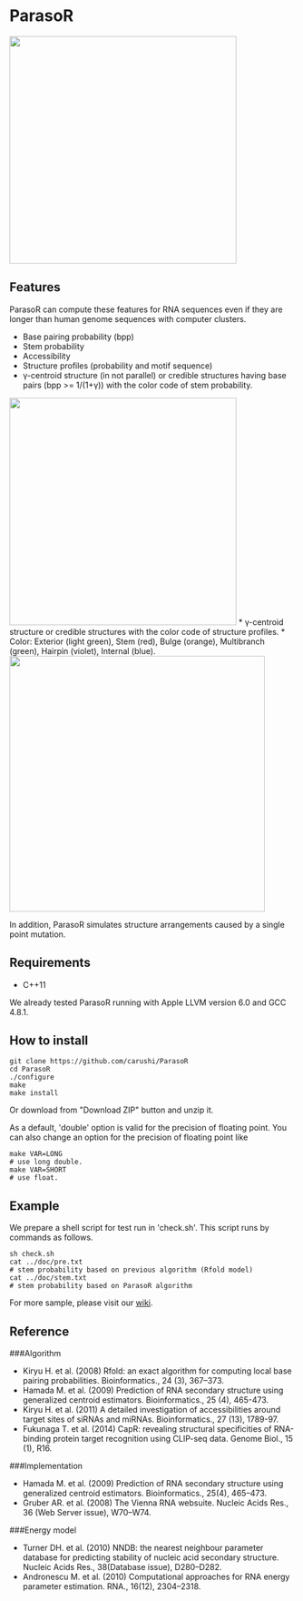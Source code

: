 # ParasoR

<img src="https://sites.google.com/site/cawatchm/software/parasor/logo.png" width="400">

## Features 
ParasoR can compute these features for RNA sequences even if they are longer than human genome sequences with computer clusters.

* Base pairing probability (bpp)
* Stem probability
* Accessibility
* Structure profiles (probability and motif sequence)
* γ-centroid structure (in not parallel) or credible structures having base pairs (bpp >= 1/(1+γ)) with the color code of stem probability.

<img src="https://sites.google.com/site/cawatchm/software/parasor/stem.png" width="400">
* γ-centroid structure or credible structures with the color code of structure profiles.
	* Color: Exterior (light green), Stem (red), Bulge (orange), Multibranch (green), Hairpin (violet), Internal (blue).

<img src="https://sites.google.com/site/cawatchm/software/parasor/prof.png" width="450">

In addition, ParasoR simulates structure arrangements caused by a single point mutation.

## Requirements

* C++11

We already tested ParasoR running with Apple LLVM version 6.0 and GCC 4.8.1.

## How to install

```
git clone https://github.com/carushi/ParasoR
cd ParasoR
./configure
make
make install
```

Or download from "Download ZIP" button and unzip it.

As a default, 'double' option is valid for the precision of floating point.
You can also change an option for the precision of floating point like

```
make VAR=LONG
# use long double.
make VAR=SHORT
# use float.
```


## Example
We prepare a shell script for test run in 'check.sh'.
This script runs by commands as follows.

```
sh check.sh
cat ../doc/pre.txt
# stem probability based on previous algorithm (Rfold model)
cat ../doc/stem.txt
# stem probability based on ParasoR algorithm
```

For more sample, please visit our <a href="https://github.com/carushi/ParasoR/wiki">wiki</a>.

## Reference

###Algorithm

* Kiryu H. et al. (2008) Rfold: an exact algorithm for computing local base pairing probabilities. Bioinformatics., 24 (3), 367–373.
* Hamada M. et al. (2009) Prediction of RNA secondary structure using generalized centroid estimators. Bioinformatics., 25 (4), 465-473.
* Kiryu H. et al. (2011) A detailed investigation of accessibilities around target sites of siRNAs and miRNAs. Bioinformatics., 27 (13), 1789-97.
* Fukunaga T. et al. (2014) CapR: revealing structural specificities of RNA-binding protein target recognition using CLIP-seq data. Genome Biol., 15 (1), R16.


###Implementation

* Hamada M. et al. (2009) Prediction of RNA secondary structure using generalized centroid estimators. Bioinformatics., 25(4), 465–473.
* Gruber AR. et al. (2008) The Vienna RNA websuite. Nucleic Acids Res., 36 (Web Server issue), W70–W74.

###Energy model

* Turner DH. et al. (2010) NNDB: the nearest neighbour parameter database for predicting stability of nucleic acid secondary structure. Nucleic Acids Res., 38(Database issue), D280–D282.
* Andronescu M. et al. (2010) Computational approaches for RNA energy
parameter estimation. RNA., 16(12), 2304–2318.
